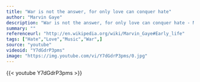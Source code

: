 ```yaml
---
title: "War is not the answer, for only love can conquer hate"
author: "Marvin Gaye"
description: "War is not the answer, for only love can conquer hate - Marvin Gaye quotes from GetInspired365.com"
summary: ""
referenceurl: "http://en.wikipedia.org/wiki/Marvin_Gaye#Early_life"
tags: ["Hate","Love","Music","War",]
source: "youtube"
videoid: "Y7dGdrP3pms"
image: "https://img.youtube.com/vi/Y7dGdrP3pms/0.jpg"
---
```


{{< youtube Y7dGdrP3pms >}}
